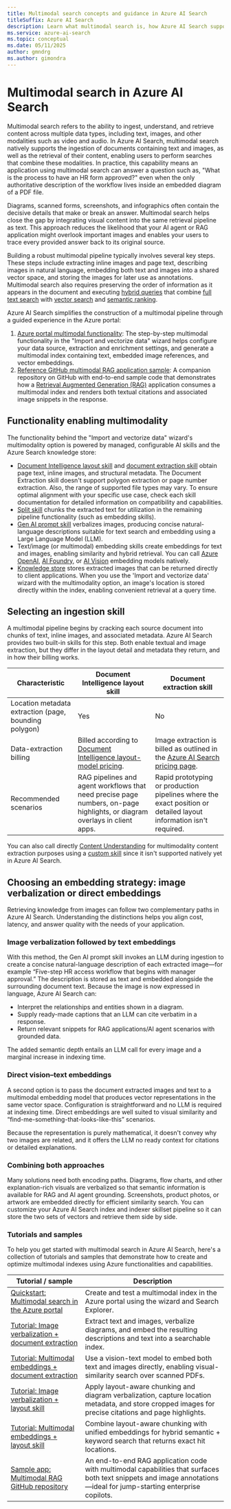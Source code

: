 ```yaml
---
title: Multimodal search concepts and guidance in Azure AI Search
titleSuffix: Azure AI Search
description: Learn what multimodal search is, how Azure AI Search supports it for text + image content, and where to find detailed concepts, tutorials, and samples.
ms.service: azure-ai-search
ms.topic: conceptual
ms.date: 05/11/2025
author: gmndrg
ms.author: gimondra
---
```


# Multimodal search in Azure AI Search

Multimodal search refers to the ability to ingest, understand, and retrieve content across multiple data types, including text, images, and other modalities such as video and audio. In Azure AI Search, multimodal search natively supports the ingestion of documents containing text and images, as well as the retrieval of their content, enabling users to perform searches that combine these modalities. In practice, this capability means an application using multimodal search can answer a question such as, "What is the process to have an HR form approved?" even when the only authoritative description of the workflow lives inside an embedded diagram of a PDF file.  

Diagrams, scanned forms, screenshots, and infographics often contain the decisive details that make or break an answer. Multimodal search helps close the gap by integrating visual content into the same retrieval pipeline as text. This approach reduces the likelihood that your AI agent or RAG application might overlook important images and enables your users to trace every provided answer back to its original source.

Building a robust multimodal pipeline typically involves several key steps. These steps include extracting inline images and page text, describing images in natural language, embedding both text and images into a shared vector space, and storing the images for later use as annotations. Multimodal search also requires preserving the order of information as it appears in the document and executing [hybrid queries](hybrid-search-overview.md) that combine [full text search](search-lucene-query-architecture.md) with [vector search](vector-search-overview.md) and [semantic ranking](semantic-search-overview.md).

Azure AI Search simplifies the construction of a multimodal pipeline through a guided experience in the Azure portal:

1. [Azure portal multimodal functionality](search-get-started-portal-image-search.md): The step-by-step multimodal functionality in the "Import and vectorize data" wizard helps configure your data source, extraction and enrichment settings, and generate a multimodal index containing text, embedded image references, and vector embeddings.
1. [Reference GitHub multimodal RAG application sample](https://aka.ms/azs-multimodal-sample-app-repo): A companion repository on GitHub with end-to-end sample code that demonstrates how a [Retrieval Augmented Generation (RAG)](retrieval-augmented-generation-overview.md) application consumes a multimodal index and renders both textual citations and associated image snippets in the response.
   
## Functionality enabling multimodality

The functionality behind the "Import and vectorize data" wizard's multimodality option is powered by managed, configurable AI skills and the Azure Search knowledge store:

+ [Document Intelligence layout skill](cognitive-search-skill-document-intelligence-layout.md) and [document extraction skill](cognitive-search-skill-document-extraction.md) obtain page text, inline images, and structural metadata. The Document Extraction skill doesn't support polygon extraction or page number extraction. Also, the range of supported file types may vary. To ensure optimal alignment with your specific use case, check each skill documentation for detailed information on compatibility and capabilities.
+ [Split skill](cognitive-search-skill-textsplit.md) chunks the extracted text for utilization in the remaining pipeline functionality (such as embedding skills). 
+ [Gen AI prompt skill](cognitive-search-skill-genai-prompt.md) verbalizes images, producing concise natural-language descriptions suitable for text search and embedding using a Large Language Model (LLM). 
+ Text/image (or multimodal) embedding skills create embeddings for text and images, enabling similarity and hybrid retrieval. You can call [Azure OpenAI](cognitive-search-skill-azure-openai-embedding.md), [AI Foundry](cognitive-search-aml-skill.md), or [AI Vision](cognitive-search-skill-vision-vectorize.md) embedding models natively.
+ [Knowledge store](knowledge-store-concept-intro.md) stores extracted images that can be returned directly to client applications. When you use the 'Import and vectorize data' wizard with the multimodality option, an image's location is stored directly within the index, enabling convenient retrieval at a query time.


## Selecting an ingestion skill

A multimodal pipeline begins by cracking each source document into chunks of text, inline images, and associated metadata. Azure AI Search provides two built-in skills for this step. Both enable textual and image extraction, but they differ in the layout detail and metadata they return, and in how their billing works.

| Characteristic | Document Intelligence layout skill | Document extraction skill |
|----------------|------------------------------------|---------------------------|
| Location metadata extraction (page, bounding polygon) | Yes | No |
| Data-extraction billing | Billed according to [Document Intelligence layout-model pricing](https://azure.microsoft.com/pricing/details/ai-document-intelligence/). | Image extraction is billed as outlined in the [Azure AI Search pricing page](https://azure.microsoft.com/pricing/details/search/). |
| Recommended scenarios | RAG pipelines and agent workflows that need precise page numbers, on-page highlights, or diagram overlays in client apps. | Rapid prototyping or production pipelines where the exact position or detailed layout information isn't required. |

You can also call directly [Content Understanding](/azure/ai-services/content-understanding/concepts/retrieval-augmented-generation) for multimodality content extraction purposes using a [custom skill](cognitive-search-custom-skill-web-api.md) since it isn't supported natively yet in Azure AI Search. 

## Choosing an embedding strategy: image verbalization or direct embeddings
Retrieving knowledge from images can follow two complementary paths in Azure AI Search. Understanding the distinctions helps you align cost, latency, and answer quality with the needs of your application.

### Image verbalization followed by text embeddings
With this method, the Gen AI prompt skill invokes an LLM during ingestion to create a concise natural-language description of each extracted image—for example “Five-step HR access workflow that begins with manager approval.” The description is stored as text and embedded alongside the surrounding document text. Because the image is now expressed in language, Azure AI Search can:

- Interpret the relationships and entities shown in a diagram.
- Supply ready-made captions that an LLM can cite verbatim in a response.
- Return relevant snippets for RAG applications/AI agent scenarios with grounded data.

The added semantic depth entails an LLM call for every image and a marginal increase in indexing time.

### Direct vision–text embeddings
A second option is to pass the document extracted images and text to a multimodal embedding model that produces vector representations in the same vector space. Configuration is straightforward and no LLM is required at indexing time. Direct embeddings are well suited to visual similarity and “find-me-something-that-looks-like-this” scenarios.

Because the representation is purely mathematical, it doesn't convey why two images are related, and it offers the LLM no ready context for citations or detailed explanations.

### Combining both approaches
Many solutions need both encoding paths. Diagrams, flow charts, and other explanation-rich visuals are verbalized so that semantic information is available for RAG and AI agent grounding. Screenshots, product photos, or artwork are embedded directly for efficient similarity search. You can customize your Azure AI Search index and indexer skillset pipeline so it can store the two sets of vectors and retrieve them side by side.


### Tutorials and samples

To help you get started with multimodal search in Azure AI Search, here's a collection of tutorials and samples that demonstrate how to create and optimize multimodal indexes using Azure functionalities and capabilities. 

| Tutorial / sample                                                                                                                  | Description                                                                                                                                           |
| ---------------------------------------------------------------------------------------------------------------------------------- | ----------------------------------------------------------------------------------------------------------------------------------------------------- |
| [Quickstart: Multimodal search in the Azure portal](search-get-started-portal-image-search.md)                                     | Create and test a multimodal index in the Azure portal using the wizard and Search Explorer.                                                          |
| [Tutorial: Image verbalization + document extraction](tutorial-multimodal-indexing-with-image-verbalization-and-doc-extraction.md) | Extract text and images, verbalize diagrams, and embed the resulting descriptions and text into a searchable index.                                   |
| [Tutorial: Multimodal embeddings + document extraction](tutorial-multimodal-indexing-with-embedding-and-doc-extraction.md)         | Use a vision-text model to embed both text and images directly, enabling visual-similarity search over scanned PDFs.                                  |
| [Tutorial: Image verbalization + layout skill](tutorial-multimodal-index-image-verbalization-skill.md)                             | Apply layout-aware chunking and diagram verbalization, capture location metadata, and store cropped images for precise citations and page highlights. |
| [Tutorial: Multimodal embeddings + layout skill](tutorial-multimodal-index-embeddings-skill.md)                                    | Combine layout-aware chunking with unified embeddings for hybrid semantic + keyword search that returns exact hit locations.                          |
| [Sample app: Multimodal RAG GitHub repository](https://aka.ms/azs-multimodal-sample-app-repo)                                             | An end-to-end RAG application code with multimodal capabilities that surfaces both text snippets and image annotations—ideal for jump-starting enterprise copilots.             |





